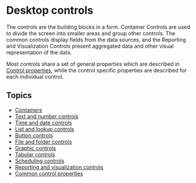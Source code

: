 # Desktop controls

The controls are the building blocks in a form. Container Controls are used to divide the screen into smaller areas and group other controls. The common controls display fields from the data sources, and the Reporting and Visualization Controls present aggregated data and other visual representation of the data.

Most controls share a set of general properties which are described in [Control properties](common-control-properties.md), while the control specific properties are described for each individual control.

## Topics 
* [Containers](containers/index.md)
* [Text and number controls](text-and-number-controls.md)
* [Time and date controls](time-and-date-controls.md)
* [List and lookup controls](list-and-lookup-controls.md)
* [Button controls](button-controls.md)
* [File and folder controls](file-and-folder-controls.md)
* [Graphic controls](graphic-controls.md)
* [Tabular controls](tabular-controls.md)
* [Scheduling controls](scheduling-controls.md)
* [Reporting and visualization controls](reporting-and-visualization-controls.md)
* [Common control properties](common-control-properties.md)